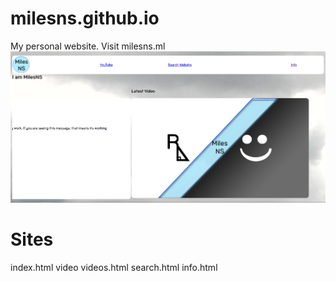 # milesns.github.io
My personal website. Visit milesns.ml
![Screenshot 1](images/indexscreenshot.png)
# Sites
index.html
video
 videos.html
search.html
info.html
